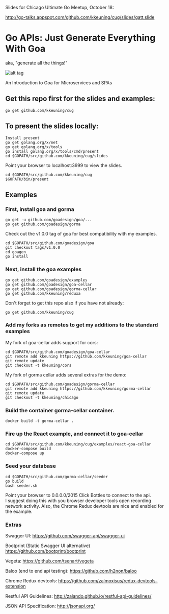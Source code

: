 Slides for Chicago Ultimate Go Meetup, October 18:

http://go-talks.appspot.com/github.com/kkeuning/cug/slides/gatt.slide

# Go APIs: Just Generate Everything With Goa

aka, "generate all the things!"

![alt tag](https://github.com/kkeuning/cug/blob/master/slides/gatt.jpg)

An Introduction to Goa for Microservices and SPAs

## Get this repo first for the slides and examples:
```
go get github.com/kkeuning/cug
```

## To present the slides locally:
```
Install present
go get golang.org/x/net
go get golang.org/x/tools
go install golang.org/x/tools/cmd/present
cd $GOPATH/src/github.com/kkeuning/cug/slides
```
Point your browser to localhost:3999 to view the slides.

```
cd $GOPATH/src/github.com/kkeuning/cug
$GOPATH/bin/present
```
## Examples

### First, install goa and gorma
```
go get -u github.com/goadesign/goa/...
go get github.com/goadesign/gorma
```
Check out the v1.0.0 tag of goa for best compatibility with my examples.
```
cd $GOPATH/src/github.com/goadesign/goa
git checkout tags/v1.0.0
cd goagen
go install
```

### Next, install the goa examples
```
go get github.com/goadesign/examples
go get github.com/goadesign/goa-cellar
go get github.com/goadesign/gorma-cellar
go get github.com/kkeuning/reduxa
```
Don't forget to get this repo also if you have not already:
```
go get github.com/kkeuning/cug

```
### Add my forks as remotes to get my additions to the standard examples
My fork of goa-cellar adds support for cors:
```
cd $GOPATH/src/github.com/goadesign/goa-cellar
git remote add kkeuning https://github.com/kkeuning/goa-cellar
git remote update
git checkout -t kkeuning/cors
```
My fork of gorma cellar adds several extras for the demo:
```
cd $GOPATH/src/github.com/goadesign/gorma-cellar
git remote add kkeuning https://github.com/kkeuning/gorma-cellar
git remote update
git checkout -t kkeuning/chicago
```
### Build the container gorma-cellar container.
```
docker build -t gorma-cellar .
```

### Fire up the React example, and connect it to goa-cellar
```
cd $GOPATH/src/github.com/kkeuning/cug/examples/react-goa-cellar
docker-compose build
docker-compose up
```

### Seed your database
```
cd $GOPATH/src/github.com/gorma-cellar/seeder
go build
bash seeder.sh
```
Point your browser to 0.0.0.0/2015
Click Bottles to connect to the api.  
I suggest doing this with you browser developer tools open recording network activity.
Also, the Chrome Redux devtools are nice and enabled for the example.


### Extras
Swagger UI:
https://github.com/swagger-api/swagger-ui

Bootprint (Static Swagger UI alternative)
https://github.com/bootprint/bootprint

Vegeta:
https://github.com/tsenart/vegeta

Baloo (end to end api testing):
https://github.com/h2non/baloo

Chrome Redux devtools:
https://github.com/zalmoxisus/redux-devtools-extension

Restful API Guidelines:
http://zalando.github.io/restful-api-guidelines/

JSON API Specification:
http://jsonapi.org/
